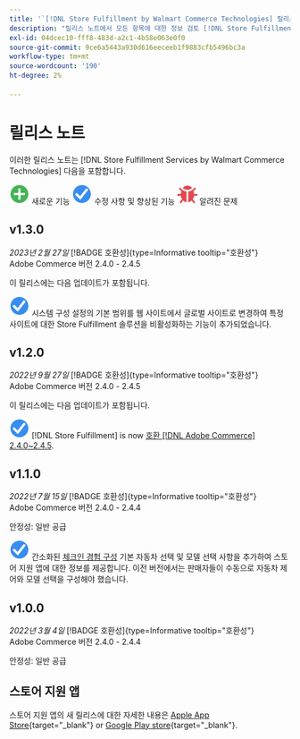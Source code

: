 ```yaml
---
title: '`[!DNL Store Fulfillment by Walmart Commerce Technologies] 릴리스 노트'''
description: "릴리스 노트에서 모든 항목에 대한 정보 검토 [!DNL Store Fulfillment by Walmart Commerce Technologies] 릴리스"
exl-id: 04dcec10-fff8-483d-a2c1-4b58e063e0f0
source-git-commit: 9ce6a5443a930d616eeceeb1f9883cfb5496bc3a
workflow-type: tm+mt
source-wordcount: '190'
ht-degree: 2%

---
```


# 릴리스 노트

이러한 릴리스 노트는 [!DNL Store Fulfillment Services by Walmart Commerce Technologies] 다음을 포함합니다.

![새로 만들기](../assets/new.svg) 새로운 기능
![해결된 문제](../assets/fix.svg) 수정 사항 및 향상된 기능
![알려진 문제](../assets/bug.svg) 알려진 문제

## v1.3.0

*2023년 2월 27일*
[!BADGE 호환성]{type=Informative tooltip="호환성"}<br>Adobe Commerce 버전 2.4.0 - 2.4.5

이 릴리스에는 다음 업데이트가 포함됩니다.

![새로 만들기](../assets/fix.svg)<!-- WMTP-795 --> 시스템 구성 설정의 기본 범위를 웹 사이트에서 글로벌 사이트로 변경하여 특정 사이트에 대한 Store Fulfillment 솔루션을 비활성화하는 기능이 추가되었습니다.

## v1.2.0

*2022년 9월 27일*
[!BADGE 호환성]{type=Informative tooltip="호환성"}<br>Adobe Commerce 버전 2.4.0 - 2.4.5

이 릴리스에는 다음 업데이트가 포함됩니다.

![새로 만들기](../assets/fix.svg) [!DNL Store Fulfillment] is now [호환 [!DNL Adobe Commerce] 2.4.0~2.4.5](https://experienceleague.adobe.com/docs/commerce-operations/release/product-availability.html).


## v1.1.0

*2022년 7월 15일*
[!BADGE 호환성]{type=Informative tooltip="호환성"}<br>Adobe Commerce 버전 2.4.0 - 2.4.4

안정성: 일반 공급

![새로 만들기](../assets/fix.svg)<!-- WMTP-731 --> 간소화된 [체크인 경험 구성](check-in-experience-setup.md) 기본 자동차 선택 및 모델 선택 사항을 추가하여 스토어 지원 앱에 대한 정보를 제공합니다. 이전 버전에서는 판매자들이 수동으로 자동차 제어와 모델 선택을 구성해야 했습니다.

## v1.0.0

*2022년 3월 4일*
[!BADGE 호환성]{type=Informative tooltip="호환성"}<br>Adobe Commerce 버전 2.4.0 - 2.4.4

안정성: 일반 공급

## 스토어 지원 앱

스토어 지원 앱의 새 릴리스에 대한 자세한 내용은 [Apple App Store](https://apps.apple.com/us/app/store-assist-by-walmart/id1609281539){target="_blank"} or [Google Play store](https://play.google.com/store/apps/details?id=com.walmart.faas.storeassist){target="_blank"}.
